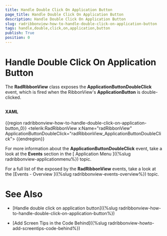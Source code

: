 ```yaml
---
title: Handle Double Click On Application Button
page_title: Handle Double Click On Application Button
description: Handle Double Click On Application Button
slug: radribbonview-how-to-handle-double-click-on-application-button
tags: handle,double,click,on,application,button
publish: True
position: 0
---
```


# Handle Double Click On Application Button



The __RadRibbonView__ class exposes the __ApplicationButtonDoubleClick__ event, which is fired when the RibbonView's __ApplicationButton__ is double-clicked.
	  

## 

#### __XAML__

{{region radribbonview-how-to-handle-double-click-on-application-button_0}}
	        <telerik:RadRibbonView x:Name="radRibbonView" ApplicationButtonDoubleClick="radRibbonView_ApplicationButtonDoubleClick">
	{{endregion}}



For more information about the __ApplicationButtonDoubleClick__ event, take a look at the __Events__ section in the [
			Application Menu
		  ]({%slug radribbonview-applicationmenu%}) topic.
		

For a full list of the exposed by the __RadRibbonView__ events, take a look at the [Events - Overview ]({%slug radribbonview-events-overview%}) topic.
		

# See Also

 * [Handle double click on application button]({%slug radribbonview-how-to-handle-double-click-on-application-button%})

 * [Add Screen Tips in the Code Behind]({%slug radribbonview-howto-add-screentips-code-behind%})
